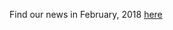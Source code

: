 Find our news in February, 2018 [here](https://drive.google.com/file/d/1w_tWeoG0M21ANn-gSxIHXbfZRPKGohqx/view?usp=drive_link)
